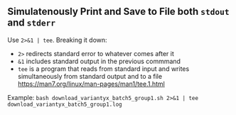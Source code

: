 ## Simulatenously Print and Save to File both `stdout` and `stderr`

Use `2>&1 | tee`. Breaking it down:

- `2>` redirects standard error to whatever comes after it
- `&1` includes standard output in the previous commmand
- `tee` is a program that reads from standard input and writes simultaneously from standard output and to a file <https://man7.org/linux/man-pages/man1/tee.1.html>

Example: `bash download_variantyx_batch5_group1.sh 2>&1 | tee download_variantyx_batch5_group1.log`